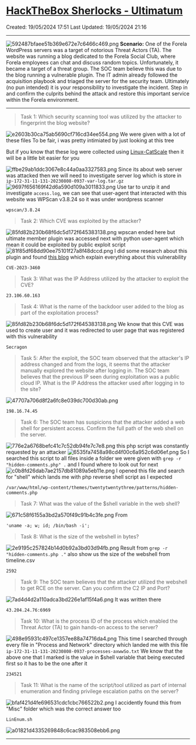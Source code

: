 # [HackTheBox Sherlocks - Ultimatum](https://app.hackthebox.com/sherlocks/Ultimatum)
Created: 19/05/2024 17:51
Last Updated: 19/05/2024 21:16
* * *
![592487bfaee51b369e672e7c6466c469.png](../../../_resources/592487bfaee51b369e672e7c6466c469-1.png)
**Scenario:**
One of the Forela WordPress servers was a target of notorious Threat Actors (TA). The website was running a blog dedicated to the Forela Social Club, where Forela employees can chat and discuss random topics. Unfortunately, it became a target of a threat group. The SOC team believe this was due to the blog running a vulnerable plugin. The IT admin already followed the acquisition playbook and triaged the server for the security team. Ultimately (no pun intended) it is your responsibility to investigate the incident. Step in and confirm the culprits behind the attack and restore this important service within the Forela environment.

* * *
>Task 1: Which security scanning tool was utilized by the attacker to fingerprint the blog website?

![e2603b30ca75ab5690cf716cd34ee554.png](../../../_resources/e2603b30ca75ab5690cf716cd34ee554-1.png)
We were given with a lot of these files
To be fair, i was pretty intimiated by just looking at this tree 

But if you know that these log were collected using [Linux-CatScale](https://github.com/WithSecureLabs/LinuxCatScale) then it will be a little bit easier for you

![ffbe29ab1ddc3067e8c44a0aa3327583.png](../../../_resources/ffbe29ab1ddc3067e8c44a0aa3327583-1.png)
Since its about web server was attacked then we will need to investigate server log which is store in `ip-172-31-11-131-20230808-0937-var-log.tar.gz`
![9697f656169f42d6a590d109a3011833.png](../../../_resources/9697f656169f42d6a590d109a3011833-1.png)
Use tar to unzip it and investigate `access.log`, we can see that user-agent that interacted with this website was WPScan v3.8.24 so it was under wordpress scanner
```
wpscan/3.8.24
```

>Task 2: Which CVE was exploited by the attacker?


![85fd82b230b68f6dc5d172f645383138.png](../../../_resources/85fd82b230b68f6dc5d172f645383138-1.png)
wpscan ended here but ultimate member plugin was accessed next with python user-agent which mean it could be exploited by public exploit script 
![81f85df68dd90ee75101f27a8f48dccd.png](../../../_resources/81f85df68dd90ee75101f27a8f48dccd-1.png)
I did some research about this plugin and found [this blog](https://www.wordfence.com/blog/2023/06/psa-unpatched-critical-privilege-escalation-vulnerability-in-ultimate-member-plugin-being-actively-exploited/) which explain everything about this vulnerability
```
CVE-2023-3460
```

>Task 3: What was the IP Address utilized by the attacker to exploit the CVE?
```
23.106.60.163
```

>Task 4: What is the name of the backdoor user added to the blog as part of the exploitation process?

![85fd82b230b68f6dc5d172f645383138.png](../../../_resources/85fd82b230b68f6dc5d172f645383138-1.png)
We know that this CVE was used to create user and it was redirected to user page that was registered with this vulnerability
```
Secragon
```

>Task 5: After the exploit, the SOC team observed that the attacker's IP address changed and from the logs, it seems that the attacker manually explored the website after logging in. The SOC team believes that the previous IP seen during exploitation was a public cloud IP. What is the IP Address the attacker used after logging in to the site?

![47707a706d8f2a6fc8e039dc700d30ab.png](../../../_resources/47707a706d8f2a6fc8e039dc700d30ab-1.png)
```
198.16.74.45
```

>Task 6: The SOC team has suspicions that the attacker added a web shell for persistent access. Confirm the full path of the web shell on the server.

![776e2a6768befc41c7c52db94fe7c7e8.png](../../../_resources/776e2a6768befc41c7c52db94fe7c7e8-1.png)
this php script was constantly requested by an attacker 
![6535fa7458a98cd4f00c6a952c6d06ef.png](../../../_resources/6535fa7458a98cd4f00c6a952c6d06ef-1.png)
So I searched this script to all files inside a folder we were given with `grep -r "hidden-comments.php" .` and I found where to look out for next
![c0b8fd26dab7ae2157db81089a5eb11e.png](../../../_resources/c0b8fd26dab7ae2157db81089a5eb11e-1.png)
I opened this file and search for "shell" which lands me with php reverse shell script as I expected
```
/var/www/html/wp-content/themes/twentytwentythree/patterns/hidden-comments.php
```

>Task 7: What was the value of the $shell variable in the web shell?

![671c58f6155a3bd2a570f49c91b4c3fe.png](../../../_resources/671c58f6155a3bd2a570f49c91b4c3fe-1.png)
From 
```
'uname -a; w; id; /bin/bash -i';
```

>Task 8: What is the size of the webshell in bytes?

![2e9195c257824b14d0b92a3bd03d94fb.png](../../../_resources/2e9195c257824b14d0b92a3bd03d94fb-1.png)
Result from `grep -r "hidden-comments.php ."` also show us the size of the webshell from timeline.csv
```
2592
```

>Task 9: The SOC team believes that the attacker utilized the webshell to get RCE on the server. Can you confirm the C2 IP and Port?

![7ad4d4d2a110adca3bd226e1af15f4a6.png](../../../_resources/7ad4d4d2a110adca3bd226e1af15f4a6-1.png)
It was written there
```
43.204.24.76:6969
```

>Task 10: What is the process ID of the process which enabled the Threat Actor (TA) to gain hands-on access to the server?

![498e95931c497ce1357ee88a74716da4.png](../../../_resources/498e95931c497ce1357ee88a74716da4-1.png)
This time I searched through every file in "Process and Network" directory which landed me with this file `ip-172-31-11-131-20230808-0937-processes-axwwSo.txt`
We know that the above one that I marked is the value in $shell variable that being executed first so it has to be the one after it 
```
234521
```

>Task 11: What is the name of the script/tool utilized as part of internal enumeration and finding privilege escalation paths on the server?

![bfaf421d4fe696531cdc1cbc766522b2.png](../../../_resources/bfaf421d4fe696531cdc1cbc766522b2-1.png)
I accidently found this from "Misc" folder which was the correct answer too
```
LinEnum.sh
```

![a01821d4335269848c6cac983508ebb6.png](../../../_resources/a01821d4335269848c6cac983508ebb6-1.png)
* * *
